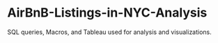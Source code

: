 # AirBnB-Listings-in-NYC-Analysis
SQL queries, Macros, and Tableau used for analysis and visualizations.
